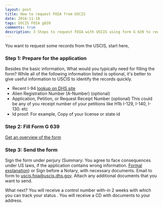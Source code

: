 ```yaml
---
layout: post
title: How to request FOIA from USCIS
date: 2016-11-18
tags: USCIS FOIA g639
comments: true
description: 3 Steps to request FOIA with USCIS using form G 639 to request immigration records
---
```

You want to request some records from the USCIS, start here,

### Step 1: Prepare for the application
Besides the basic information, What would you typically need for filling the form?
  While all of the following information listed is optional, it's better to give useful information to USCIS to identify the
  records quickly.

* Recent I-94
[lookup on DHS site](https://i94.cbp.dhs.gov/I94/#/recent-search)
* Alien Registration Number (A-Number) (optional)
* Application, Petition, or Request Receipt Number (optional)
This could be any of you receipt number of your petitions like H1b I-129, I-140, I-130. etc
* Id proof: For example, Copy of your license or state id

### Step 2: Fill Form G 639
[Get an overview of the form](/posts/g-639-form-basics)

### Step 3: Send the form
Sign the form under perjury (Summary: You agree to face consequences under US laws, if the application contains wrong information. [Formal explanation](https://www.uscis.gov/tools/glossary/declaration-under-penalty-perjury))
or Sign before a Notary, with necessary documents.
Email to form to uscis.foia@uscis.dhs.gov. Attach any additional documents that you want to send.

What next?
You will receive a control number with-in 2 weeks with which you can track your status <here>.
You will receive a CD with documents to your address.

